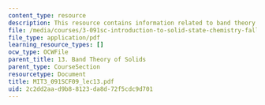 ```yaml
---
content_type: resource
description: This resource contains information related to band theory of solids.
file: /media/courses/3-091sc-introduction-to-solid-state-chemistry-fall-2010/2c2dd2aad9b88123da8d72f5cdc9d701_MIT3_091SCF09_lec13.pdf
file_type: application/pdf
learning_resource_types: []
ocw_type: OCWFile
parent_title: 13. Band Theory of Solids
parent_type: CourseSection
resourcetype: Document
title: MIT3_091SCF09_lec13.pdf
uid: 2c2dd2aa-d9b8-8123-da8d-72f5cdc9d701
---
```

